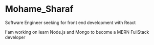# Mohame_Sharaf

Software Engineer seeking for front end development with React

I'am working on learn Node.js and Mongo to become a MERN FullStack developer
